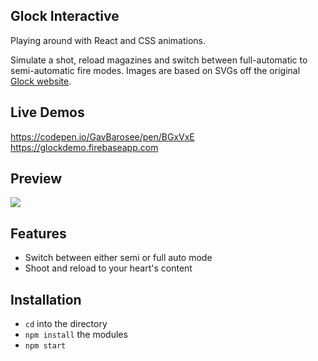 ## Glock Interactive

Playing around with React and CSS animations. 

Simulate a shot, reload magazines and switch between full-automatic to semi-automatic fire modes. Images are based on SVGs off the original [Glock website](http://19x.glock.us).


## Live Demos
https://codepen.io/GavBarosee/pen/BGxVxE
https://glockdemo.firebaseapp.com

## Preview
![](glock.gif)

## Features

- Switch between either semi or full auto mode
- Shoot and reload to your heart's content


## Installation

- ```cd``` into the directory
- ```npm install``` the modules
- ```npm start```

